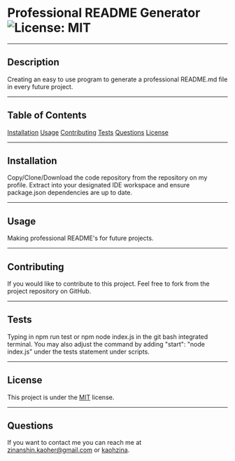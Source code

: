 # Professional README Generator ![License: MIT](https://img.shields.io/badge/License-MIT-yellow.svg)
  ***
## Description
Creating an easy to use program to generate a professional README.md file in every future project.
***
## Table of Contents
[Installation](#installation)
[Usage](#usage)
[Contributing](#contributing)
[Tests](#tests)
[Questions](#questions)
[License](#license)   
***
## Installation
Copy/Clone/Download the code repository from the repository on my profile. Extract into your designated IDE workspace and ensure package.json dependencies are up to date. 
***
## Usage
Making professional README's for future projects.
***
## Contributing
If you would like to contribute to this project. Feel free to fork from the project repository on GitHub.
***
## Tests
Typing in npm run test or npm node index.js in the git bash integrated terminal. You may also adjust the command by adding "start": "node index.js" under the tests statement under scripts. 
***
## License
This project is under the [MIT](https://opensource.org/licenses/MIT) license.
***
## Questions
If you want to contact me you can reach me at zinanshin.kaoher@gmail.com or [kaohzina](https://github.com/kaohzina).
